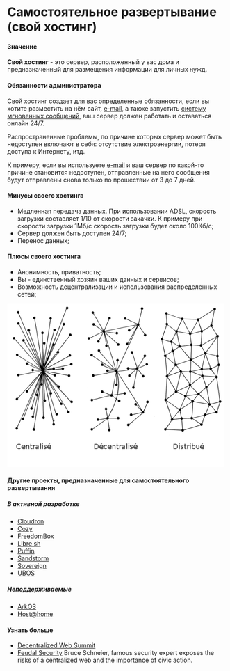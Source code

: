 # Самостоятельное развертывание (свой хостинг)

#### Значение
**Свой хостинг** - это сервер, расположенный у вас дома и предназначенный для размещения информации для личных нужд.

#### Обязанности администратора
Свой хостинг создает для вас определенные обязанности, если вы хотите разместить на нём сайт, [e-mail](/email), а также запустить [систему мгновенных сообщений](XMPP), ваш сервер должен работать и оставаться онлайн 24/7.

Распространенные проблемы, по причине которых сервер может быть недоступен включают в себя: отсутствие электроэнергии, потеря доступа к Интернету, итд.

К примеру, если вы используете [e-mail](/email) и ваш сервер по какой-то причине становится недоступен, отправленные на него сообщения будут отправлены снова только по прошествии от 3 до 7 дней.

#### Минусы своего хостинга
* Медленная передача данных. При использовании ADSL, скорость загрузки составляет 1/10 от скорости закачки. К примеру при скорости загрузки 1Мб/с скорость загрузки будет около 100Кб/с;
* Сервер должен быть доступен 24/7;
* Перенос данных;

#### Плюсы своего хостинга
* Анонимность, приватность;
* Вы - единственный хозяин ваших данных и сервисов;
* Возможность децентрализации и использования распределенных сетей;

<img src="/images/networks.png" width=500>

#### Другие проекты, предназначенные для самостоятельного развертывания
##### В активной разработке
- [Cloudron](https://cloudron.io)
- [Cozy](https://cozy.io)
- [FreedomBox](https://wiki.debian.org/FreedomBox)
- [Libre.sh](https://github.com/indiehosters/libre.sh)
- [Puffin](http://puffin.rocks)
- [Sandstorm](https://sandstorm.io/)
- [Sovereign](https://github.com/al3x/sovereign)
- [UBOS](http://ubos.net)

##### Неподдерживаемые
- [ArkOS](http://web.archive.org/web/20170603213149/https://arkos.io/)
- [Host@home](http://web.archive.org/web/20160206150730/http://yeuxdelibad.net/Programmation/Hostathome.html)


#### Узнать больше
* [Decentralized Web Summit](http://www.decentralizedweb.net/)
* [Feudal Security](https://www.schneier.com/blog/archives/2012/12/feudal_sec.html) Bruce Schneier, famous security expert exposes the risks of a centralized web and the importance of civic action.

